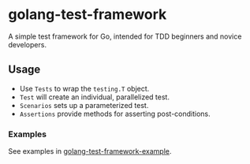 # golang-test-framework

A simple test framework for Go, intended for TDD beginners and novice developers.

## Usage

- Use `Tests` to wrap the `testing.T` object.
- `Test` will create an individual, parallelized test.
- `Scenarios` sets up a parameterized test.
- `Assertions` provide methods for asserting post-conditions.

### Examples

See examples in [golang-test-framework-example](golang-test-framework-example/tests-example_test.go).

